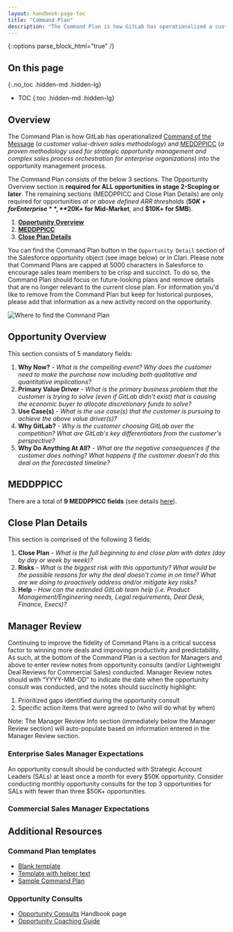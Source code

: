 ```yaml
---
layout: handbook-page-toc
title: "Command Plan"
description: "The Command Plan is how GitLab has operationalized a customer value-driven sales methodology with strategic opportunity management into the opportunity management process"
---
```


{::options parse_block_html="true" /}

## On this page
{:.no_toc .hidden-md .hidden-lg}

- TOC
{:toc .hidden-md .hidden-lg}

## Overview
The Command Plan is how GitLab has operationalized [Command of the Message](/handbook/sales/command-of-the-message/) (_a customer value-driven sales methodology_) and [MEDDPPICC](/handbook/sales/meddppicc/) (_a proven methodology used for strategic opportunity management and complex sales process orchestration for enterprise organizations_) into the opportunity management process.

The Command Plan consists of the below 3 sections. The Opportunity Overview section is **required for ALL opportunities in stage 2-Scoping or later**. The remaining sections (MEDDPPICC and Close Plan Details) are only required for opportunities _at or above defined ARR thresholds_ (**$50K+ for Enterprise**, **$20K+ for Mid-Market**, and **$10K+ for SMB**).
1. [**Opportunity Overview**](/handbook/sales/command-of-the-message/command-plan/#opportunity-overview)
1. [**MEDDPPICC**](/handbook/sales/command-of-the-message/command-plan/#meddppicc)
1. [**Close Plan Details**](/handbook/sales/command-of-the-message/command-plan/#close-plan-details)

You can find the Command Plan button in the `Opportunity Detail` section of the Salesforce opportunity object (see image below) or in Clari. Please note that Command Plans are capped at 5000 characters in Salesforce to encourage sales team members to be crisp and succinct. To do so, the Command Plan should focus on future-looking plans and remove details that are no longer relevant to the current close plan. For information you'd like to remove from the Command Plan but keep for historical purposes, please add that information as a new activity record on the opportunity.

![Where to find the Command Plan](/handbook/sales/command-plan.png)

## Opportunity Overview

This section consists of 5 mandatory fields:
1. **Why Now?** - _What is the compelling event? Why does the customer need to make the purchase now including both qualitative and quantitative implications?_
1. **Primary Value Driver** - _What is the primary business problem that the customer is trying to solve (even if GitLab didn't exist) that is causing the economic buyer to allocate discretionary funds to solve?_
1. **Use Case(s)** - _What is the use case(s) that the customer is pursuing to achieve the above value driver(s)?_
1. **Why GitLab?** - _Why is the customer choosing GitLab over the competition? What are GitLab's key differentiators from the customer's perspective?_
1. **Why Do Anything At All?** - _What are the negative consequences if the customer does nothing? What happens if the customer doesn’t do this deal on the forecasted timeline?_

## MEDDPPICC

There are a total of **9 MEDDPPICC fields** (see details [here](/handbook/sales/meddppicc)).

## Close Plan Details

This section is comprised of the following 3 fields:
1. **Close Plan** - _What is the full beginning to end close plan with dates (day by day or week by week)?_
1. **Risks** - _What is the biggest risk with this opportunity? What would be the possible reasons for why the deal doesn't come in on time? What are we doing to proactively address and/or mitigate key risks?_
1. **Help** - _How can the extended GitLab team help (i.e. Product Management/Engineering needs, Legal requirements, Deal Desk, Finance, Execs)?_

## Manager Review

Continuing to improve the fidelity of Command Plans is a critical success factor to winning more deals and improving productivity and predictability. As such, at the bottom of the Command Plan is a section for Managers and above to enter review notes from opportunity consults (and/or Lightweight Deal Reviews for Commercial Sales) conducted. Manager Review notes should with “YYYY-MM-DD” to indicate the date when the opportunity consult was conducted, and the notes should succinctly highlight: 
1. Prioritized gaps identified during the opportunity consult 
1. Specific action items that were agreed to (who will do what by when)

Note: The Manager Review Info section (immediately below the Manager Review section) will auto-populate based on information entered in the Manager Review section.

### Enterprise Sales Manager Expectations
An opportunity consult should be conducted with Strategic Account Leaders (SALs) at least once a month for every $50K opportunity. Consider conducting monthly opportunity consults for the top 3 opportunities for SALs with fewer than three $50K+ opportunities.

### Commercial Sales Manager Expectations


## Additional Resources

### Command Plan templates
- [Blank template](https://drive.google.com/open?id=1uTHRRUQx4IP_dXUnsrfG2x9Ti-XpMneX3IDu2v0TZtY)
- [Template with helper text](https://drive.google.com/open?id=1SH7yfGFda0jsHcM9QmVI9BQO54fuaMujt-aJfFg-EUA)
- [Sample Command Plan](https://drive.google.com/open?id=1SdfgEds7NvCezcrFjirdLygIp4715iQn7u2ts-9avwg)

### Opportunity Consults
- [Opportunity Consults](/handbook/sales/command-of-the-message/opportunity-consults/) Handbook page
- [Opportunity Coaching Guide](https://docs.google.com/document/d/1IZA9Fo2SvZOrtUVpXOjwwqs76lKdXFs4hTezbxRq5v8/copy)
